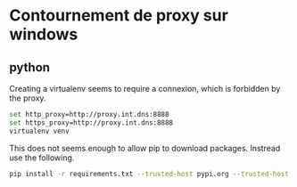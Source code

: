 # Contournement de proxy sur windows

 ## python
Creating a virtualenv seems to require a connexion, which is forbidden by the proxy.

```bash
set http_proxy=http://proxy.int.dns:8888
set https_proxy=http://proxy.int.dns:8888
virtualenv venv
```

This does not seems enough to allow pip to download packages.
Instread use the following.
``` bash
pip install -r requirements.txt --trusted-host pypi.org --trusted-host files.pythonhosted.org --proxy http://proxy.int.dns:8888
```
